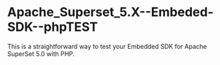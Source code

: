 # Apache_Superset_5.X--Embeded-SDK--phpTEST
This is a straightforward way to test your Embedded SDK for Apache SuperSet 5.0 with PHP.
